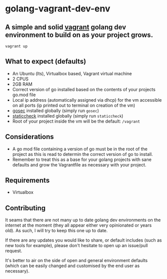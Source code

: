 # golang-vagrant-dev-env

## A simple and solid [vagrant](https://www.vagrantup.com/) golang dev environment to build on as your project grows.

`vagrant up`

## What to expect (defaults)

- An Ubuntu (lts), Virtualbox based, Vagrant virtual machine
- 2 CPUS
- 2GB RAM
- Correct version of go installed based on the contents of your projects go.mod file
- Local ip address (automatically assigned via dhcp) for the vm accessible on all ports (ip printed out to terminal on creation of the vm)
- [gosec](https://github.com/securego/gosec) installed globally (simply run `gosec`)
- [staticcheck](https://github.com/dominikh/go-tools) installed globally (simply run `staticcheck`)
- Root of your project inside the vm will be the default: `/vagrant`

## Considerations

- A go mod file containing a version of go must be in the root of the project as this is read to determin the correct version of go to install.
- Remember to treat this as a base for your golang projects with sane defaults and grow the Vagrantfile as necessary with your project.

## Requirements

- Virtualbox

## Contributing

It seams that there are not many up to date golang dev environments on the internet at the moment (they all appear either very opinionated or years old). As such, I will try to keep this one up to date.

If there are any updates you would like to share, or default includes (such as new tools for example), please don't hesitate to open up an issue/pull request.

It's better to air on the side of open and general environment defaults (which can be easily changed and customised by the end user as necessary).
